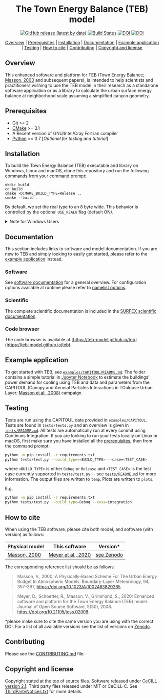 <div align="center">

<!-- omit in toc -->
# The Town Energy Balance (TEB) model

[![GitHub release (latest by date)](https://img.shields.io/github/v/release/TEB-model/teb)](https://github.com/TEB-model/teb/releases/latest) [![Build Status](https://travis-ci.com/teb-model/teb.svg?branch=master)](https://travis-ci.com/teb-model/teb) [![DOI](https://joss.theoj.org/papers/10.21105/joss.02008/status.svg)](https://doi.org/10.21105/joss.02008) [![DOI](https://zenodo.org/badge/DOI/10.5281/zenodo.3887080.svg)](https://doi.org/10.5281/zenodo.3887080)

[Overview](#overview) | [Prerequisites](#prerequisites) | [Installation](#installation) | [Documentation](#documentation) | [Example application](#example-application) | [Testing](#testing) | [How to cite](#how-to-cite) | [Contributing](#contributing) | [Copyright and license](#copyright-and-license)
</div>

## Overview

This enhanced software and platform for TEB (Town Energy Balance; [Masson, 2000](https://dx.doi.org/10.1023/A:1002463829265) and subsequent papers), is intended to help scientists and practitioners wishing to use the TEB model in their research as a standalone software application or as a library to calculate the urban surface energy balance at neighborhood scale assuming a simplified canyon geometry.


## Prerequisites

- [Git](https://git-scm.com/) >= 2
- [CMake](https://cmake.org/) >= 3.1
- A Recent version of GNU/Intel/Cray Fortran compiler
- [Python](https://www.python.org/) >= 3.7 [*Optional for testing and tutorial*]


## Installation

To build the Town Energy Balance (TEB) executable and library on Windows, Linux and macOS, clone this repository and run the following commands from your command prompt:

```
mkdir build
cd build
cmake -DCMAKE_BUILD_TYPE=Release ..
cmake --build .
```

By default, we set the real type to an 8 byte wide. This behavior is controlled by the optional `USE_REAL8` flag (default ON).

<details>
<summary>Note for Windows Users</summary>

Make sure you have installed the Intel® Visual Studio Integration plugins or CMake will not be able to identify your compiler (`No CMAKE_Fortran_COMPILER could be found` error).
Make sure that you use Intel® Command-Line Window when launching CMake - The Intel® compiler provides a command-line window with the appropriate environment variables already set (see: [Using the Intel® Command-Line Window](https://software.intel.com/en-us/node/522358)).
You may also need to specify the generator flag `-G` in CMake; for example, if you are using Intel® Command-Line Window for Visual Studio 2017, then the CMake command should now be `cmake -G "Visual Studio 15 2017 Win64" ..`. For more information on how to specify generators in CMake see [cmake-generators](https://cmake.org/cmake/help/latest/manual/cmake-generators.7.html#visual-studio-generators)

E.g. on Windows using Intel® Command-Line Window for Visual Studio 2017:

```powershell
mkdir build && cd build
cmake -G "Visual Studio 15 2017 Win64" ..
cmake --build .
```
</details>


## Documentation

This section includes links to software and model documentation. If you are new to TEB and simply looking to easily get started, please refer to the [example application](#example-application) instead.

### Software

See [software documentation](docs/software-docs.md) for a general overview. For configuration options available at runtime please refer to [namelist options](docs/namelist-options.md).

### Scientific
The complete scientific documentation is included in the [SURFEX scientific documentation](http://www.umr-cnrm.fr/surfex/IMG/pdf/surfex_scidoc_v8.1.pdf).


### Code browser
The code browser is available at [https://teb-model.github.io/teb](https://teb-model.github.io/teb).


## Example application

To get started with TEB, see [`examples/CAPITOUL/README.md`](examples/CAPITOUL/README.md). The folder contains a simple tutorial in [Jupyter Notebook](https://jupyter.org/) to estimate the buildings' power demand for cooling using TEB and data and parameters from the CAPITOUL (Canopy and Aerosol Particles Interactions in TOulouse Urban Layer; [Masson et al., 2008](https://doi.org/10.1007/s00703-008-0289-4)) campaign.


## Testing

Tests are run using the CAPITOUL data provided in `examples/CAPITOUL`. Tests are found in `tests/tests.py` and an overview is given in [`tests/README.md`](tests/README.md). All tests are automatically run at every commit using Continuos Integration. If you are looking to run your tests locally on Linux or macOS, first make sure you have installed all the [prerequisites](#prerequisites), then from the command prompt:

``` bash
python -m pip install -r requirements.txt
python tests/test.py --build_type=<BUILD_TYPE> --case=<TEST_CASE>
```

where `<BUILD_TYPE>` is either `Debug` or `Release` and `<TEST_CASE>` is the test case currently supported in `tests/test.py` -- see [`tests/README.md`](tests/README.md) for more information. The output files are written to `temp`. Plots are written to `plots`.


E.g.

``` bash
python -m pip install -r requirements.txt
python tests/test.py --build_type=Debug --case=integration
```

## How to cite

When using the TEB software, please cite both model, and software (with version) as follows:

| Physical model                                          | This software                                      | Version*       |
| ------------------------------------------------------- | -------------------------------------------------- | -------------- |
| [Masson, 2000](https://doi.org/10.1023/A:1002463829265) | [Meyer et al., 2020](https://doi.org/10.21105/joss.02008) | [see Zenodo](https://doi.org/10.5281/zenodo.3887080) |


The corresponding reference list should be as follows:

> Masson, V., 2000: A Physically-Based Scheme For The Urban Energy Budget In Atmospheric Models. Boundary-Layer Meteorology, 94, 357–397, https://doi.org/10.1023/A:1002463829265.

> Meyer, D., Schoetter, R., Masson, V., Grimmond, S., 2020: Enhanced software and platform for the Town Energy Balance (TEB) model. Journal of Open Source Software, 5(50), 2008. https://doi.org/10.21105/joss.02008.

*please make sure to cite the same version you are using with the correct DOI. For a list of all available versions see the list of versions on [Zenodo](https://doi.org/10.5281/zenodo.3887080).


## Contributing

Please see the [CONTRIBUTING.md](CONTRIBUTING.md) file.


## Copyright and license

Copyright stated at the top of source files. Software released under [CeCILL version 2.1](Licence_CeCILL_V2.1-en.txt).
Third party files released under MIT or CeCILL-C. See [ThirdPartyNotices.txt](ThirdPartyNotices.txt) for more details.
